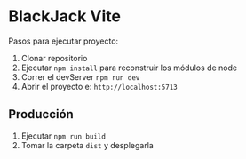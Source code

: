 # BlackJack Vite

Pasos para ejecutar proyecto:

1. Clonar repositorio
2. Ejecutar ```npm install``` para reconstruir los módulos de node
3. Correr el devServer ```npm run dev```
4. Abrir el proyecto e: ```http://localhost:5713```

## Producción

1. Ejecutar ```npm run build```
2. Tomar la carpeta ```dist``` y desplegarla